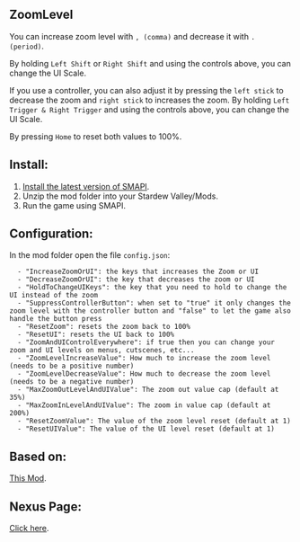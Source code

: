 ## ZoomLevel
You can increase zoom level with ``, (comma)`` and decrease it with ``. (period)``.

By holding ``Left Shift`` or ``Right Shift`` and using the controls above, you can change the UI Scale.

If you use a controller, you can also adjust it by pressing the ``left stick`` to decrease the zoom and ``right stick`` to increases the zoom.
By holding ``Left Trigger & Right Trigger`` and using the controls above, you can change the UI Scale.


By pressing ``Home`` to reset both values to 100%.

## Install:

1. [Install the latest version of SMAPI](https://github.com/Pathoschild/SMAPI/releases).
2. Unzip the mod folder into your Stardew Valley/Mods.
3. Run the game using SMAPI.

## Configuration:

In the mod folder open the file ``config.json``:
```
  - "IncreaseZoomOrUI": the keys that increases the Zoom or UI
  - "DecreaseZoomOrUI": the key that decreases the zoom or UI
  - "HoldToChangeUIKeys": the key that you need to hold to change the UI instead of the zoom
  - "SuppressControllerButton": when set to "true" it only changes the zoom level with the controller button and "false" to let the game also handle the button press
  - "ResetZoom": resets the zoom back to 100%
  - "ResetUI": resets the UI back to 100%
  - "ZoomAndUIControlEverywhere": if true then you can change your zoom and UI levels on menus, cutscenes, etc...
  - "ZoomLevelIncreaseValue": How much to increase the zoom level (needs to be a positive number)
  - "ZoomLevelDecreaseValue": How much to decrease the zoom level (needs to be a negative number)
  - "MaxZoomOutLevelAndUIValue": The zoom out value cap (default at 35%)
  - "MaxZoomInLevelAndUIValue": The zoom in value cap (default at 200%)
  - "ResetZoomValue": The value of the zoom level reset (default at 1)
  - "ResetUIValue": The value of the UI level reset (default at 1)
```

## Based on:
[This Mod](https://github.com/GuiNoya/SVMods/).

## Nexus Page: 
[Click here](https://www.nexusmods.com/stardewvalley/mods/7363).


